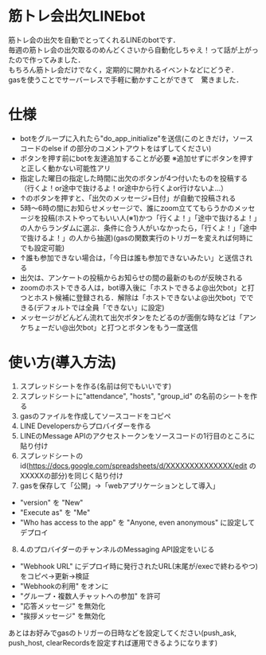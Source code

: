 # 筋トレ会出欠LINEbot

筋トレ会の出欠を自動でとってくれるLINEのbotです．  
毎週の筋トレ会の出欠取るのめんどくさいから自動化しちゃえ！って話が上がったので作ってみました．  
もちろん筋トレ会だけでなく，定期的に開かれるイベントなどにどうぞ．  
gasを使うことでサーバーレスで手軽に動かすことができて　驚きました．


# 仕様

* botをグループに入れたら"do_app_initialize"を送信(このときだけ，ソースコードのelse if の部分のコメントアウトをはずしてください)
* ボタンを押す前にbotを友達追加することが必要 ※追加せずにボタンを押すと正しく動かない可能性アリ
* 指定した曜日の指定した時間に出欠のボタンが4つ付いたものを投稿する（行くよ！or途中で抜けるよ！or途中から行くよor行けないよ…）
* ↑のボタンを押すと、「出欠のメッセージ+日付」が自動で投稿される
* 5時〜6時の間にお知らせメッセージで、誰にzoom立ててもらうかのメッセージを投稿(ホストやってもいい人(※1)かつ「行くよ！」「途中で抜けるよ！」の人からランダムに選ぶ．条件に合う人がいなかったら，「行くよ！」「途中で抜けるよ！」の人から抽選)(gasの関数実行のトリガーを変えれば何時にでも設定可能)
* ↑誰も参加できない場合は，「今日は誰も参加できないみたい」と送信される
* 出欠は、アンケートの投稿からお知らせの間の最新のものが反映される
* zoomのホストできる人は，bot導入後に「ホストできるよ@出欠bot」と打つとホスト候補に登録される．解除は「ホストできないよ@出欠bot」でできる(デフォルトでは全員「できない」に設定)
* メッセージがどんどん流れて出欠ボタンをたどるのが面倒な時などは「アンケちょーだい@出欠bot」と打つとボタンをもう一度送信


# 使い方(導入方法)

1. スプレッドシートを作る(名前は何でもいいです)
2. スプレッドシートに"attendance", "hosts", "group_id" の名前のシートを作る
3. gasのファイルを作成してソースコードをコピペ
4. LINE Developersからプロバイダーを作る
5. LINEのMessage APIのアクセストークンをソースコードの1行目のところに貼り付け
6. スプレッドシートのid(https://docs.google.com/spreadsheets/d/XXXXXXXXXXXXXX/edit のXXXXXの部分)を同じく貼り付け
7. gasを保存して「公開」→「webアプリケーションとして導入」
* "version" を "New"
* "Execute as" を "Me"
* "Who has access to the app" を "Anyone, even anonymous" に設定してデプロイ
8. 4.のプロバイダーのチャンネルのMessaging API設定をいじる
* "Webhook URL" にデプロイ時に発行されたURL(末尾が/execで終わるやつ)をコピペ→更新→検証
* "Webhookの利用" をオンに
* "グループ・複数人チャットへの参加" を許可
* "応答メッセージ" を無効化
* "挨拶メッセージ" を無効化

あとはお好みでgasのトリガーの日時などを設定してください(push_ask, push_host, clearRecordsを設定すれば運用できるようになります)
